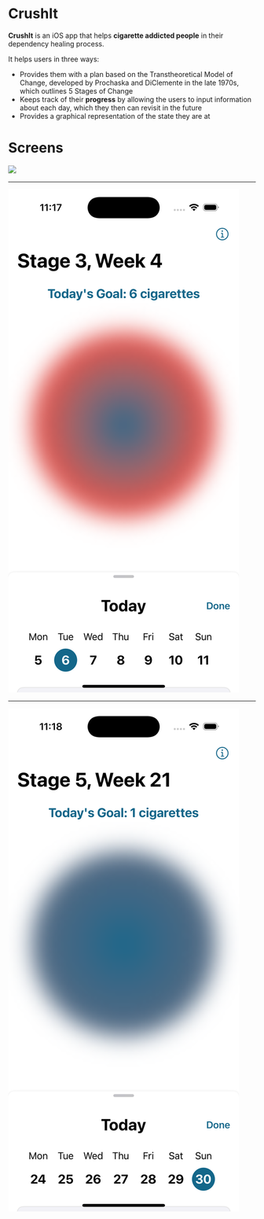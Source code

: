 # CrushIt

**CrushIt** is an iOS app that helps **cigarette addicted people** in their dependency healing process. 

It helps users in three ways:
- Provides them with a plan based on the Transtheoretical Model of Change, developed by Prochaska and DiClemente in the late 1970s, which outlines 5 Stages of Change 
- Keeps track of their **progress** by allowing the users to input information about each day, which they then can revisit in the future
- Provides a graphical representation of the state they are at

# Screens
![]([https://github.com/fabiofranzese/CrushIt/blob/main/](https://github.com/fabiofranzese/CrushIt/blob/main/Simulator%20Screenshot%20-%20iPhone%2016%20Pro%20-%202024-10-18%20at%2011.14.14.png))

---

![](https://github.com/fabiofranzese/CrushIt/blob/main/Simulator%20Screenshot%20-%20iPhone%2016%20Pro%20-%202024-10-18%20at%2011.17.28.png)

---

![](https://github.com/fabiofranzese/CrushIt/blob/main/Simulator%20Screenshot%20-%20iPhone%2016%20Pro%20-%202024-10-18%20at%2011.18.30.png)
